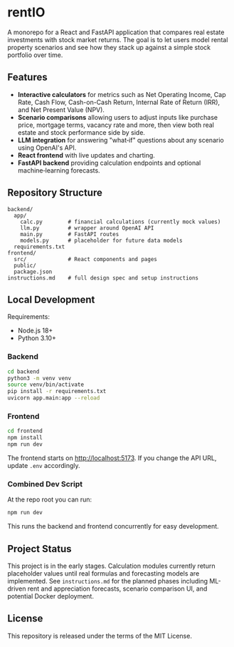 # rentIO

A monorepo for a React and FastAPI application that compares real estate investments with stock market returns. The goal is to let users model rental property scenarios and see how they stack up against a simple stock portfolio over time.

## Features

- **Interactive calculators** for metrics such as Net Operating Income, Cap Rate, Cash Flow, Cash-on-Cash Return, Internal Rate of Return (IRR), and Net Present Value (NPV).
- **Scenario comparisons** allowing users to adjust inputs like purchase price, mortgage terms, vacancy rate and more, then view both real estate and stock performance side by side.
- **LLM integration** for answering "what‑if" questions about any scenario using OpenAI's API.
- **React frontend** with live updates and charting.
- **FastAPI backend** providing calculation endpoints and optional machine‑learning forecasts.

## Repository Structure

```
backend/
  app/
    calc.py        # financial calculations (currently mock values)
    llm.py         # wrapper around OpenAI API
    main.py        # FastAPI routes
    models.py      # placeholder for future data models
  requirements.txt
frontend/
  src/             # React components and pages
  public/
  package.json
instructions.md    # full design spec and setup instructions
``` 

## Local Development

Requirements:

- Node.js 18+
- Python 3.10+

### Backend

```bash
cd backend
python3 -m venv venv
source venv/bin/activate
pip install -r requirements.txt
uvicorn app.main:app --reload
```

### Frontend

```bash
cd frontend
npm install
npm run dev
```
The frontend starts on [http://localhost:5173](http://localhost:5173). If you change the API URL, update `.env` accordingly.

### Combined Dev Script

At the repo root you can run:

```bash
npm run dev
```

This runs the backend and frontend concurrently for easy development.

## Project Status

This project is in the early stages. Calculation modules currently return placeholder values until real formulas and forecasting models are implemented. See `instructions.md` for the planned phases including ML-driven rent and appreciation forecasts, scenario comparison UI, and potential Docker deployment.

## License

This repository is released under the terms of the MIT License.
